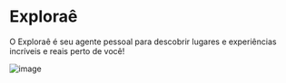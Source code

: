# Exploraê
O Exploraê é seu agente pessoal para descobrir lugares e experiências incríveis e reais perto de você!

![image](https://github.com/user-attachments/assets/e460026c-46b0-4c1a-9dd4-6b8414c50dfa)
